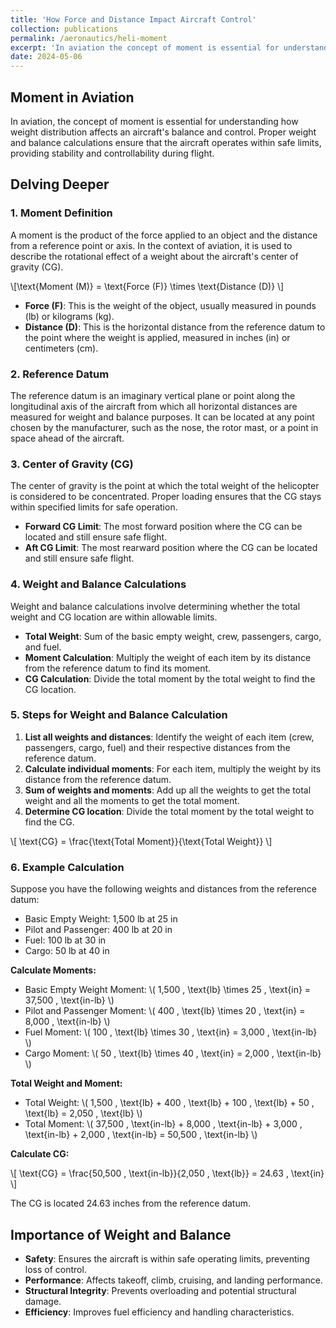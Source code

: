 ```yaml
---
title: 'How Force and Distance Impact Aircraft Control'
collection: publications
permalink: /aeronautics/heli-moment
excerpt: 'In aviation the concept of moment is essential for understanding how weight distribution affects an aircraft's balance and control. ' 
date: 2024-05-06    
---
```


## Moment in Aviation

In aviation, the concept of moment is essential for understanding how weight distribution affects an aircraft's balance and control. Proper weight and balance calculations ensure that the aircraft operates within safe limits, providing stability and controllability during flight.

## Delving Deeper

### 1. **Moment Definition**

A moment is the product of the force applied to an object and the distance from a reference point or axis. In the context of aviation, it is used to describe the rotational effect of a weight about the aircraft's center of gravity (CG).

\\[\text{Moment (M)} = \text{Force (F)} \times \text{Distance (D)} \\]

- **Force (F)**: This is the weight of the object, usually measured in pounds (lb) or kilograms (kg).
- **Distance (D)**: This is the horizontal distance from the reference datum to the point where the weight is applied, measured in inches (in) or centimeters (cm).

### 2. **Reference Datum**

The reference datum is an imaginary vertical plane or point along the longitudinal axis of the aircraft from which all horizontal distances are measured for weight and balance purposes. It can be located at any point chosen by the manufacturer, such as the nose, the rotor mast, or a point in space ahead of the aircraft.

### 3. **Center of Gravity (CG)**

The center of gravity is the point at which the total weight of the helicopter is considered to be concentrated. Proper loading ensures that the CG stays within specified limits for safe operation.

- **Forward CG Limit**: The most forward position where the CG can be located and still ensure safe flight.
- **Aft CG Limit**: The most rearward position where the CG can be located and still ensure safe flight.

### 4. **Weight and Balance Calculations**

Weight and balance calculations involve determining whether the total weight and CG location are within allowable limits.

- **Total Weight**: Sum of the basic empty weight, crew, passengers, cargo, and fuel.
- **Moment Calculation**: Multiply the weight of each item by its distance from the reference datum to find its moment.
- **CG Calculation**: Divide the total moment by the total weight to find the CG location.

### 5. **Steps for Weight and Balance Calculation**

1. **List all weights and distances**: Identify the weight of each item (crew, passengers, cargo, fuel) and their respective distances from the reference datum.
2. **Calculate individual moments**: For each item, multiply the weight by its distance from the reference datum.
3. **Sum of weights and moments**: Add up all the weights to get the total weight and all the moments to get the total moment.
4. **Determine CG location**: Divide the total moment by the total weight to find the CG.

\\[ \text{CG} = \frac{\text{Total Moment}}{\text{Total Weight}} \\]

### 6. **Example Calculation**

Suppose you have the following weights and distances from the reference datum:

- Basic Empty Weight: 1,500 lb at 25 in
- Pilot and Passenger: 400 lb at 20 in
- Fuel: 100 lb at 30 in
- Cargo: 50 lb at 40 in

**Calculate Moments:**

- Basic Empty Weight Moment: \\( 1,500 \, \text{lb} \times 25 \, \text{in} = 37,500 \, \text{in-lb} \\)
- Pilot and Passenger Moment: \\( 400 \, \text{lb} \times 20 \, \text{in} = 8,000 \, \text{in-lb} \\)
- Fuel Moment: \\( 100 \, \text{lb} \times 30 \, \text{in} = 3,000 \, \text{in-lb} \\)
- Cargo Moment: \\( 50 \, \text{lb} \times 40 \, \text{in} = 2,000 \, \text{in-lb} \\)

**Total Weight and Moment:**

- Total Weight: \\( 1,500 \, \text{lb} + 400 \, \text{lb} + 100 \, \text{lb} + 50 \, \text{lb} = 2,050 \, \text{lb} \\)
- Total Moment: \\( 37,500 \, \text{in-lb} + 8,000 \, \text{in-lb} + 3,000 \, \text{in-lb} + 2,000 \, \text{in-lb} = 50,500 \, \text{in-lb} \\)

**Calculate CG:**

\\[ \text{CG} = \frac{50,500 \, \text{in-lb}}{2,050 \, \text{lb}} = 24.63 \, \text{in} \\]

The CG is located 24.63 inches from the reference datum.

## Importance of Weight and Balance

- **Safety**: Ensures the aircraft is within safe operating limits, preventing loss of control.
- **Performance**: Affects takeoff, climb, cruising, and landing performance.
- **Structural Integrity**: Prevents overloading and potential structural damage.
- **Efficiency**: Improves fuel efficiency and handling characteristics.